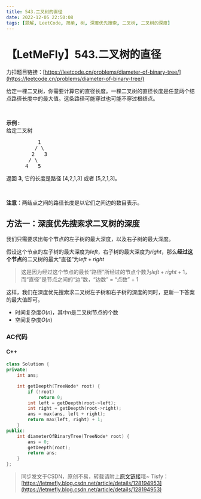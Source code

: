 ```yaml
---
title: 543.二叉树的直径
date: 2022-12-05 22:50:08
tags: [题解, LeetCode, 简单, 树, 深度优先搜索, 二叉树, 二叉树的深度]
---
```


# 【LetMeFly】543.二叉树的直径

力扣题目链接：[https://leetcode.cn/problems/diameter-of-binary-tree/](https://leetcode.cn/problems/diameter-of-binary-tree/)

<p>给定一棵二叉树，你需要计算它的直径长度。一棵二叉树的直径长度是任意两个结点路径长度中的最大值。这条路径可能穿过也可能不穿过根结点。</p>

<p>&nbsp;</p>

<p><strong>示例 :</strong><br>
给定二叉树</p>

<pre>          1
         / \
        2   3
       / \     
      4   5    
</pre>

<p>返回&nbsp;<strong>3</strong>, 它的长度是路径 [4,2,1,3] 或者&nbsp;[5,2,1,3]。</p>

<p>&nbsp;</p>

<p><strong>注意：</strong>两结点之间的路径长度是以它们之间边的数目表示。</p>


    
## 方法一：深度优先搜索求二叉树的深度

我们只需要求出每个节点的左子树的最大深度，以及右子树的最大深度。

假设这个节点的左子树的最大深度为$left$，右子树的最大深度为$right$，那么**经过这个节点**的二叉树的最大“直径”为$left + right$

> 这是因为经过这个节点的最长“路径”所经过的节点个数为$left + right + 1$，而“直径”是节点之间的“边”数，“边数” = “点数” + 1

这样，我们在深度优先搜索求二叉树左子树和右子树的深度的同时，更新一下答案的最大值即可。

+ 时间复杂度$O(n)$，其中$n$是二叉树节点的个数
+ 空间复杂度$O(n)$

### AC代码

#### C++

```cpp
class Solution {
private:
    int ans;

    int getDeepth(TreeNode* root) {
        if (!root)
            return 0;
        int left = getDeepth(root->left);
        int right = getDeepth(root->right);
        ans = max(ans, left + right);
        return max(left, right) + 1;
    }
public:
    int diameterOfBinaryTree(TreeNode* root) {
        ans = 0;
        getDeepth(root);
        return ans;
    }
};
```

> 同步发文于CSDN，原创不易，转载请附上[原文链接](https://leetcode.letmefly.xyz/2022/12/05/LeetCode%200543.%E4%BA%8C%E5%8F%89%E6%A0%91%E7%9A%84%E7%9B%B4%E5%BE%84/)哦~
> Tisfy：[https://letmefly.blog.csdn.net/article/details/128194953](https://letmefly.blog.csdn.net/article/details/128194953)
